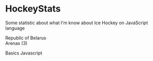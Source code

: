 # HockeyStats
Some statistic about what I'm know about Ice Hockey on JavaScript language

Republic of Belarus<br>
Arenas (3)

Basics Javascript
